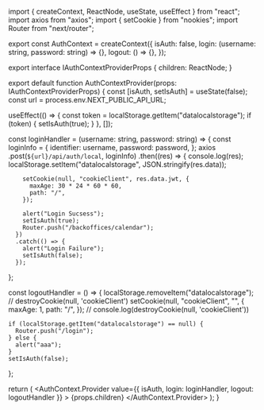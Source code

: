 import { createContext, ReactNode, useState, useEffect } from "react";
import axios from "axios";
import { setCookie } from "nookies";
import Router from "next/router";

export const AuthContext = createContext({
  isAuth: false,
  login: (username: string, password: string) => {},
  logout: () => {},
});

export interface IAuthContextProviderProps {
  children: ReactNode;
}

export default function AuthContextProvider(props: IAuthContextProviderProps) {
  const [isAuth, setIsAuth] = useState(false);
  const url = process.env.NEXT_PUBLIC_API_URL;

  useEffect(() => {
    const token = localStorage.getItem("datalocalstorage");
    if (token) {
      setIsAuth(true);
    }
  }, []);

  const loginHandler = (username: string, password: string) => {
    const loginInfo = {
      identifier: username,
      password: password,
    };
    axios
      .post(`${url}/api/auth/local`, loginInfo)
      .then((res) => {
        console.log(res);
        localStorage.setItem("datalocalstorage", JSON.stringify(res.data));

        setCookie(null, "cookieClient", res.data.jwt, {
          maxAge: 30 * 24 * 60 * 60,
          path: "/",
        });

        alert("Login Sucsess");
        setIsAuth(true);
        Router.push("/backoffices/calendar");
      })
      .catch(() => {
        alert("Login Failure");
        setIsAuth(false);
      });
  };

  const logoutHandler = () => {
    localStorage.removeItem("datalocalstorage");
    // destroyCookie(null, 'cookieClient')
    setCookie(null, "cookieClient", "", {
      maxAge: 1,
      path: "/",
    });
    // console.log(destroyCookie(null, 'cookieClient'))

    if (localStorage.getItem("datalocalstorage") == null) {
      Router.push("/login");
    } else {
      alert("aaa");
    }
    setIsAuth(false);
  };

  return (
    <AuthContext.Provider
      value={{ isAuth, login: loginHandler, logout: logoutHandler }}
    >
      {props.children}
    </AuthContext.Provider>
  );
}
